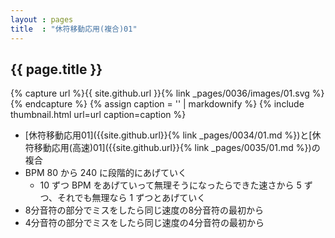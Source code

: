```yaml
---
layout : pages
title  : "休符移動応用(複合)01"
---
```


## {{ page.title }}

{% capture url %}{{ site.github.url }}{% link _pages/0036/images/01.svg %}{% endcapture %}
{% assign caption = '' | markdownify %}
{% include thumbnail.html url=url caption=caption %}

* [休符移動応用01]({{site.github.url}}{% link _pages/0034/01.md %})と[休符移動応用(高速)01]({{site.github.url}}{% link _pages/0035/01.md %})の複合
* BPM 80 から 240 に段階的にあげていく
  * 10 ずつ BPM をあげていって無理そうになったらできた速さから 5 ずつ、それでも無理なら 1 ずつとあげていく
* 8分音符の部分でミスをしたら同じ速度の8分音符の最初から
* 4分音符の部分でミスをしたら同じ速度の4分音符の最初から